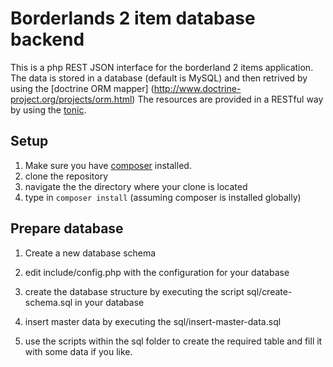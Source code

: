 Borderlands 2 item database backend
===================================
This is a php REST JSON interface for the borderland 2 items application.
The data is stored in a database (default is MySQL) and then retrived by using the [doctrine ORM mapper] (http://www.doctrine-project.org/projects/orm.html)
The resources are provided in a RESTful way by using the [tonic](http://www.peej.co.uk/tonic/).

Setup
-----
1. Make sure you have [composer](http://getcomposer.org/) installed.
2. clone the repository 
3. navigate the the directory where your clone is located
4. type in ```composer install``` (assuming composer is installed globally)

Prepare database
----------------
1. Create a new database schema
2. edit include/config.php with the configuration for your database
3. create the database structure by executing the script sql/create-schema.sql in your database
4. insert master data by executing the sql/insert-master-data.sql


5. use the scripts within the sql folder to create the required table and fill it with some data if you like.
